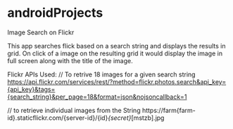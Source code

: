 androidProjects
===============

Image Search on Flickr

This app searches flick based on a search string and displays the results in grid.
On click of a image on the resulting grid it would display the image in full screen along with the title of the image.

Flickr APIs Used:
// To retrive 18 images for a given search string
https://api.flickr.com/services/rest/?method=flickr.photos.search&api_key={api_key}&tags={search_string}&per_page=18&format=json&nojsoncallback=1

// to retrieve individual images from the String
https://farm{farm-id}.staticflickr.com/{server-id}/{id}_{secret}_[mstzb].jpg
